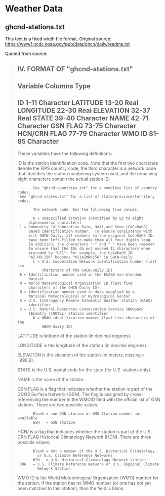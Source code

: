 # Weather Data

## ghcnd-stations.txt
This text is a fixed width file format.
Original source: https://www1.ncdc.noaa.gov/pub/data/ghcn/daily/readme.txt

Quoted from source:
> IV. FORMAT OF "ghcnd-stations.txt"
> ------------------------------
> Variable   Columns   Type
> ------------------------------
> ID            1-11   Character
> LATITUDE     13-20   Real
> LONGITUDE    22-30   Real
> ELEVATION    32-37   Real
> STATE        39-40   Character
> NAME         42-71   Character
> GSN FLAG     73-75   Character
> HCN/CRN FLAG 77-79   Character
> WMO ID       81-85   Character
> ------------------------------
> 
> These variables have the following definitions:
> 
> ID         is the station identification code.  Note that the first two
>            characters denote the FIPS  country code, the third character 
>            is a network code that identifies the station numbering system 
>            used, and the remaining eight characters contain the actual 
>            station ID. 
> 
>            See "ghcnd-countries.txt" for a complete list of country codes.
> 	   See "ghcnd-states.txt" for a list of state/province/territory codes.
> 
>            The network code  has the following five values:
> 
>            0 = unspecified (station identified by up to eight 
> 	       alphanumeric characters)
> 	   1 = Community Collaborative Rain, Hail,and Snow (CoCoRaHS)
> 	       based identification number.  To ensure consistency with
> 	       with GHCN Daily, all numbers in the original CoCoRaHS IDs
> 	       have been left-filled to make them all four digits long. 
> 	       In addition, the characters "-" and "_" have been removed 
> 	       to ensure that the IDs do not exceed 11 characters when 
> 	       preceded by "US1". For example, the CoCoRaHS ID 
> 	       "AZ-MR-156" becomes "US1AZMR0156" in GHCN-Daily
>            C = U.S. Cooperative Network identification number (last six 
>                characters of the GHCN-Daily ID)
> 	   E = Identification number used in the ECA&D non-blended
> 	       dataset
> 	   M = World Meteorological Organization ID (last five
> 	       characters of the GHCN-Daily ID)
> 	   N = Identification number used in data supplied by a 
> 	       National Meteorological or Hydrological Center
> 	   R = U.S. Interagency Remote Automatic Weather Station (RAWS)
> 	       identifier
> 	   S = U.S. Natural Resources Conservation Service SNOwpack
> 	       TELemtry (SNOTEL) station identifier
>            W = WBAN identification number (last five characters of the 
>                GHCN-Daily ID)
> 
> LATITUDE   is latitude of the station (in decimal degrees).
> 
> LONGITUDE  is the longitude of the station (in decimal degrees).
> 
> ELEVATION  is the elevation of the station (in meters, missing = -999.9).
> 
> 
> STATE      is the U.S. postal code for the state (for U.S. stations only).
> 
> NAME       is the name of the station.
> 
> GSN FLAG   is a flag that indicates whether the station is part of the GCOS
>            Surface Network (GSN). The flag is assigned by cross-referencing 
>            the number in the WMOID field with the official list of GSN 
>            stations. There are two possible values:
> 
>            Blank = non-GSN station or WMO Station number not available
>            GSN   = GSN station 
> 
> HCN/      is a flag that indicates whether the station is part of the U.S.
> CRN FLAG  Historical Climatology Network (HCN).  There are three possible 
>           values:
> 
>            Blank = Not a member of the U.S. Historical Climatology 
> 	           or U.S. Climate Reference Networks
>            HCN   = U.S. Historical Climatology Network station
> 	   CRN   = U.S. Climate Reference Network or U.S. Regional Climate 
> 	           Network Station
> 
> WMO ID     is the World Meteorological Organization (WMO) number for the
>            station.  If the station has no WMO number (or one has not yet 
> 	   been matched to this station), then the field is blank.
> 
